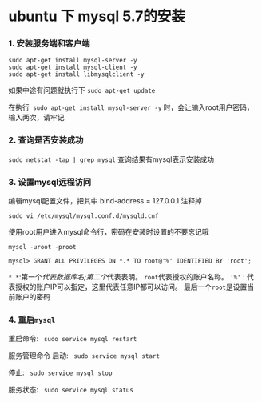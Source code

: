 # ubuntu 下 mysql 5.7的安装
### 1. 安装服务端和客户端
```
sudo apt-get install mysql-server -y
sudo apt-get install mysql-client -y
sudo apt-get install libmysqlclient -y
```
如果中途有问题就执行下 ```sudo apt-get update ```

在执行``` sudo apt-get install mysql-server -y``` 时，会让输入root用户密码，输入两次，请牢记

### 2. 查询是否安装成功
``` sudo netstat -tap | grep mysql ```
查询结果有mysql表示安装成功

### 3. 设置mysql远程访问
编辑mysql配置文件，把其中 bind-address = 127.0.0.1 注释掉

```sudo vi /etc/mysql/mysql.conf.d/mysqld.cnf```

使用root用户进入mysql命令行，密码在安装时设置的不要忘记哦

```mysql -uroot -proot```

```mysql> GRANT ALL PRIVILEGES ON *.* TO root@'%' IDENTIFIED BY 'root';```

```*.*```:第一个*代表数据库名;第二个*代表表明。
```root```代表授权的账户名称。
 ```'%'``` : 代表授权的账户IP可以指定，这里代表任意IP都可以访问。
 最后一个```root```是设置当前账户的密码

### 4. 重启```mysql```
重启命令: ``` sudo service mysql restart```

服务管理命令
启动: ``` sudo service mysql start```

停止: ``` sudo service mysql stop```

服务状态: ``` sudo service mysql status```